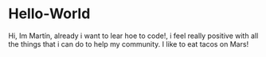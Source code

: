 # Hello-World

Hi, Im Martín, already i want to lear hoe to code!, i feel really positive with all the things that i can do to help my community.
I like to eat tacos on Mars!
